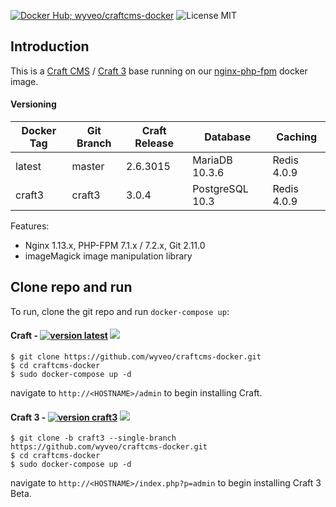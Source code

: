 [![Docker Hub; wyveo/craftcms-docker](https://img.shields.io/badge/docker%20hub-%20wyveo%2Fcraftcms--docker-blue.svg)](https://hub.docker.com/r/wyveo/craftcms-docker/) ![License MIT](https://img.shields.io/badge/license-MIT-blue.svg)
## Introduction
This is a  [Craft CMS](https://craftcms.com/) / [Craft 3](https://craftcms.com/3) base running on our [nginx-php-fpm](https://hub.docker.com/r/wyveo/nginx-php-fpm/) docker image.
#### Versioning
| Docker Tag | Git Branch | Craft Release | Database | Caching |
|-----|-------|-----|--------|--------|
| latest | master | 2.6.3015 | MariaDB 10.3.6 | Redis 4.0.9 |
| craft3 | craft3 | 3.0.4 | PostgreSQL 10.3 | Redis 4.0.9 |

Features:

 - Nginx 1.13.x, PHP-FPM 7.1.x / 7.2.x, Git 2.11.0
 - imageMagick image manipulation library

## Clone repo and run
To run, clone the git repo and run `docker-compose up`:
#### Craft - [![version latest](https://img.shields.io/badge/version-latest-blue.svg)](https://craftcms.com/) [![](https://images.microbadger.com/badges/image/wyveo/craftcms-docker.svg)](http://microbadger.com/images/wyveo/craftcms-docker "Get your own image badge on microbadger.com")
```
$ git clone https://github.com/wyveo/craftcms-docker.git
$ cd craftcms-docker
$ sudo docker-compose up -d
```

navigate to `http://<HOSTNAME>/admin` to begin installing Craft.

#### Craft 3 - [![version craft3](https://img.shields.io/badge/version-craft3-blue.svg)](https://craftcms.com/3) [![](https://images.microbadger.com/badges/image/wyveo/craftcms-docker:craft3.svg)](https://microbadger.com/images/wyveo/craftcms-docker:craft3 "Get your own image badge on microbadger.com")
```
$ git clone -b craft3 --single-branch https://github.com/wyveo/craftcms-docker.git
$ cd craftcms-docker
$ sudo docker-compose up -d
```

navigate to `http://<HOSTNAME>/index.php?p=admin` to begin installing Craft 3 Beta.
